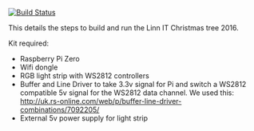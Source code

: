 [![Build Status](https://travis-ci.org/bazwilliams/christmas-lights.svg?branch=master)](https://travis-ci.org/bazwilliams/christmas-lights)

This details the steps to build and run the Linn IT Christmas tree 2016. 

Kit required: 

* Raspberry Pi Zero
* Wifi dongle
* RGB light strip with WS2812 controllers
* Buffer and Line Driver to take 3.3v signal for Pi and switch a WS2812 compatible 5v signal for the WS2812 data channel. We used this: http://uk.rs-online.com/web/p/buffer-line-driver-combinations/7092205/
* External 5v power supply for light strip
